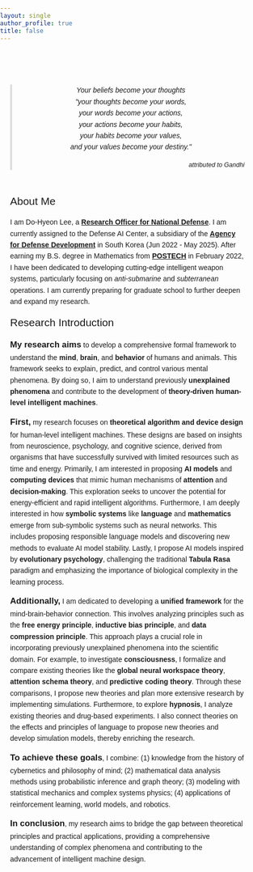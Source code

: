 ```yaml
---
layout: single
author_profile: true
title: false
---
```


<html lang="en">
<head>
<meta charset="UTF-8">
<meta name="viewport" content="width=device-width, initial-scale=1.0">
<title>Research Overview</title>
<style>
    body {
        font-family: 'Arial', sans-serif;
        line-height: 1.6;
        /* color: #333; */
        margin: 0;
        padding: 0;
    }
    .container {
        max-width: 800px;
        margin: 50px auto;
        padding: 20px;
    }
    .quote-container {
            text-align: center;
            font-size: 1.0em;
            font-style: italic;
            margin-bottom: 20px;
            border-left: 4px solid #ddd;
            padding-left: 10px;
            max-width: 600px;
            margin: 0 auto;
        }
    .quote-source {
        text-align: right;
        font-size: 0.9em;
        margin-top: 10px;
    }
    .section-title {
        font-size: 1.5em;
        margin-bottom: 10px;
    }
    .first-word {
            font-size: 1.2em;
            font-weight: bold;
    }
    .bold {
        font-weight: bold;
    }
</style>
</head>
<body>
<div class="container">
    <div class="quote-container">
        <p>Your beliefs become your thoughts<br>
        "your thoughts become your words,<br>
        your words become your actions,<br>
        your actions become your habits,<br>
        your habits become your values,<br>
        and your values become your destiny."</p>
        <div class="quote-source">
            attributed to Gandhi
        </div>
    </div>
    <br> </br>
    <div class="section-title">About Me</div>
    <p>I am Do-Hyeon Lee, a <a href="https://www.rond.or.kr/CmsHome/MainDefault.aspx"><strong>Research Officer for National Defense</strong></a>. I am currently assigned to the Defense AI Center, a subsidiary of the <a href="https://www.add.re.kr/eps"><strong>Agency for Defense Development</strong></a> in South Korea (Jun 2022 - May 2025). After earning my B.S. degree in Mathematics from <a href="https://www.postech.ac.kr/eng/"><strong>POSTECH</strong></a> in February 2022, I have been dedicated to developing cutting-edge intelligent weapon systems, particularly focusing on <em>anti-submarine</em> and <em>subterranean</em> operations. I am currently preparing for graduate school to further deepen and expand my research.</p>
    <div class="section-title">Research Introduction</div>
    <p><span class="first-word">My research aims</span> to develop a comprehensive formal framework to understand the <span class="bold">mind</span>, <span class="bold">brain</span>, and <span class="bold">behavior</span> of humans and animals. This framework seeks to explain, predict, and control various mental phenomena. By doing so, I aim to understand previously <span class="bold">unexplained phenomena</span> and contribute to the development of <span class="bold">theory-driven human-level intelligent machines</span>.</p>
    <p><span class="first-word">First,</span> my research focuses on <span class="bold">theoretical algorithm and device design</span> for human-level intelligent machines. These designs are based on insights from neuroscience, psychology, and cognitive science, derived from organisms that have successfully survived with limited resources such as time and energy. Primarily, I am interested in proposing <span class="bold">AI models</span> and <span class="bold">computing devices</span> that mimic human mechanisms of <span class="bold">attention</span> and <span class="bold">decision-making</span>. This exploration seeks to uncover the potential for energy-efficient and rapid intelligent algorithms. Furthermore, I am deeply interested in how <span class="bold">symbolic systems</span> like <span class="bold">language</span> and <span class="bold">mathematics</span> emerge from sub-symbolic systems such as neural networks. This includes proposing responsible language models and discovering new methods to evaluate AI model stability. Lastly, I propose AI models inspired by <span class="bold">evolutionary psychology</span>, challenging the traditional <span class="bold">Tabula Rasa</span> paradigm and emphasizing the importance of biological complexity in the learning process.</p>
    <p><span class="first-word">Additionally,</span> I am dedicated to developing a <span class="bold">unified framework</span> for the mind-brain-behavior connection. This involves analyzing principles such as the <span class="bold">free energy principle</span>, <span class="bold">inductive bias principle</span>, and <span class="bold">data compression principle</span>. This approach plays a crucial role in incorporating previously unexplained phenomena into the scientific domain. For example, to investigate <span class="bold">consciousness</span>, I formalize and compare existing theories like the <span class="bold">global neural workspace theory</span>, <span class="bold">attention schema theory</span>, and <span class="bold">predictive coding theory</span>. Through these comparisons, I propose new theories and plan more extensive research by implementing simulations. Furthermore, to explore <span class="bold">hypnosis</span>, I analyze existing theories and drug-based experiments. I also connect theories on the effects and principles of language to propose new theories and develop simulation models, thereby enriching the research.</p>
    <p><span class="first-word">To achieve these goals</span>, I combine: (1) knowledge from the history of cybernetics and philosophy of mind; (2) mathematical data analysis methods using probabilistic inference and graph theory; (3) modeling with statistical mechanics and complex systems physics; (4) applications of reinforcement learning, world models, and robotics.</p>
    <p><span class="first-word">In conclusion</span>, my research aims to bridge the gap between theoretical principles and practical applications, providing a comprehensive understanding of complex phenomena and contributing to the advancement of intelligent machine design.</p>